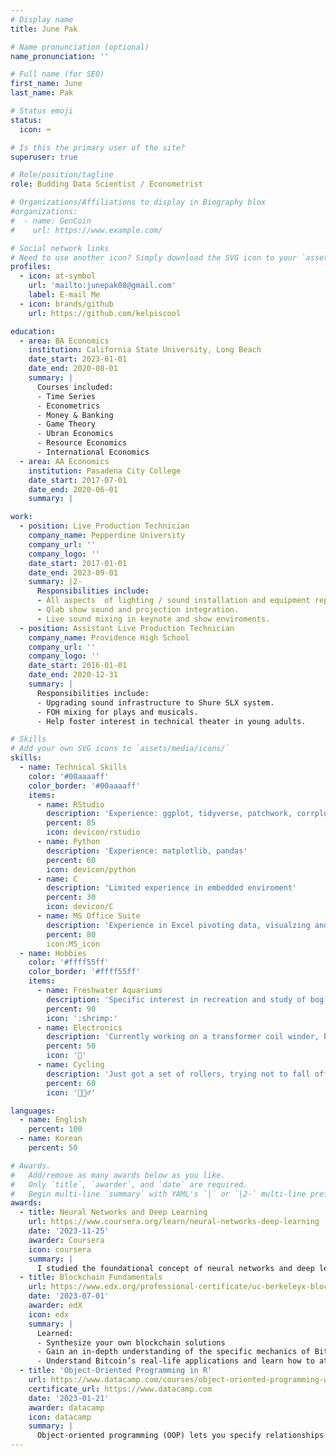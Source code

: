 ```yaml
---
# Display name
title: June Pak

# Name pronunciation (optional)
name_pronunciation: ''

# Full name (for SEO)
first_name: June
last_name: Pak

# Status emoji
status:
  icon: ⌨️

# Is this the primary user of the site?
superuser: true

# Role/position/tagline
role: Budding Data Scientist / Econometrist

# Organizations/Affiliations to display in Biography blox
#organizations:
#  - name: GenCoin
#    url: https://www.example.com/

# Social network links
# Need to use another icon? Simply download the SVG icon to your `assets/media/icons/` folder.
profiles:
  - icon: at-symbol
    url: 'mailto:junepak08@gmail.com'
    label: E-mail Me
  - icon: brands/github
    url: https://github.com/kelpiscool

education:
  - area: BA Economics
    institution: California State University, Long Beach
    date_start: 2023-01-01
    date_end: 2020-08-01
    summary: |
      Courses included:
      - Time Series
      - Econometrics
      - Money & Banking
      - Game Theory
      - Ubran Economics
      - Resource Economics
      - International Economics
  - area: AA Economics
    institution: Pasadena City College
    date_start: 2017-07-01
    date_end: 2020-06-01
    summary: |

work:
  - position: Live Production Technician
    company_name: Pepperdine University
    company_url: ''
    company_logo: ''
    date_start: 2017-01-01
    date_end: 2023-09-01
    summary: |2-
      Responsibilities include:
      - All aspects  of lighting / sound installation and equipment repair. DMM, DSO fault diagnosis at the Lisa Smith Wenglar Arts Center.
      - Qlab show sound and projection integration.
      - Live sound mixing in keynote and show enviroments.
  - position: Assistant Live Production Technician
    company_name: Providence High School
    company_url: ''
    company_logo: ''
    date_start: 2016-01-01
    date_end: 2020-12-31
    summary: |
      Responsibilities include:
      - Upgrading sound infrastructure to Shure SLX system.
      - FOH mixing for plays and musicals.
      - Help foster interest in technical theater in young adults.

# Skills
# Add your own SVG icons to `assets/media/icons/`
skills:
  - name: Technical Skills
    color: '#00aaaaff'
    color_border: '#00aaaaff'
    items:
      - name: RStudio
        description: 'Experience: ggplot, tidyverse, patchwork, corrplot'
        percent: 85
        icon: devicon/rstudio
      - name: Python
        description: 'Experience: matplotlib, pandas'
        percent: 60
        icon: devicon/python
      - name: C
        description: 'Limited experience in embedded enviroment'
        percent: 30
        icon: devicon/C
      - name: MS Office Suite
        description: 'Experience in Excel pivoting data, visualzing and creating linear models.'
        percent: 80
        icon:MS_icon
  - name: Hobbies
    color: '#ffff55ff'
    color_border: '#ffff55ff'
    items:
      - name: Freshwater Aquariums
        description: 'Specific interest in recreation and study of bog type ecosystems'
        percent: 90
        icon: ':shrimp:'
      - name: Electronics
        description: 'Currently working on a transformer coil winder, based around an RPI RP2040'
        percent: 50
        icon: '📀'
      - name: Cycling
        description: 'Just got a set of rollers, trying not to fall off'
        percent: 60
        icon: '🚴🏻‍♂️'

languages:
  - name: English
    percent: 100
  - name: Korean
    percent: 50

# Awards.
#   Add/remove as many awards below as you like.
#   Only `title`, `awarder`, and `date` are required.
#   Begin multi-line `summary` with YAML's `|` or `|2-` multi-line prefix and indent 2 spaces below.
awards:
  - title: Neural Networks and Deep Learning
    url: https://www.coursera.org/learn/neural-networks-deep-learning
    date: '2023-11-25'
    awarder: Coursera
    icon: coursera
    summary: |
      I studied the foundational concept of neural networks and deep learning. By the end, I was familiar with the significant technological trends driving the rise of deep learning; build, train, and apply fully connected deep neural networks; implement efficient (vectorized) neural networks; identify key parameters in a neural network’s architecture; and apply deep learning to your own applications.
  - title: Blockchain Fundamentals
    url: https://www.edx.org/professional-certificate/uc-berkeleyx-blockchain-fundamentals
    date: '2023-07-01'
    awarder: edX
    icon: edx
    summary: |
      Learned:
      - Synthesize your own blockchain solutions
      - Gain an in-depth understanding of the specific mechanics of Bitcoin
      - Understand Bitcoin’s real-life applications and learn how to attack and destroy Bitcoin, Ethereum, smart contracts and Dapps, and alternatives to Bitcoin’s Proof-of-Work consensus algorithm
  - title: 'Object-Oriented Programming in R'
    url: https://www.datacamp.com/courses/object-oriented-programming-with-s3-and-r6-in-r
    certificate_url: https://www.datacamp.com
    date: '2023-01-21'
    awarder: datacamp
    icon: datacamp
    summary: |
      Object-oriented programming (OOP) lets you specify relationships between functions and the objects that they can act on, helping you manage complexity in your code. This is an intermediate level course, providing an introduction to OOP, using the S3 and R6 systems. S3 is a great day-to-day R programming tool that simplifies some of the functions that you write. R6 is especially useful for industry-specific analyses, working with web APIs, and building GUIs.
---
```


